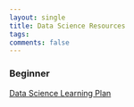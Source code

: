 ```yaml
---
layout: single
title: Data Science Resources
tags: 
comments: false
---
```


### Beginner
[Data Science Learning Plan](https://www.analyticsvidhya.com/blog/2017/01/the-most-comprehensive-data-science-learning-plan-for-2017/)
